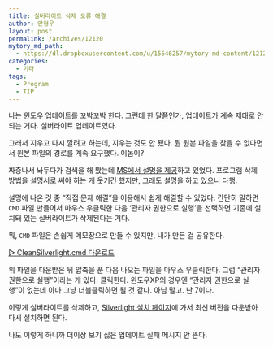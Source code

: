 ```yaml
---
title: 실버라이트 삭제 오류 해결
author: 안형우
layout: post
permalink: /archives/12120
mytory_md_path:
  - https://dl.dropboxusercontent.com/u/15546257/mytory-md-content/12120-silverlight.md
categories:
  - 기타
tags:
  - Program
  - TIP
---
```

나는 윈도우 업데이트를 꼬박꼬박 한다. 그런데 한 달쯤인가, 업데이트가 계속 제대로 안 되는 거다. 실버라이트 업데이트였다.

그래서 지우고 다시 깔려고 하는데, 지우는 것도 안 됐다. 뭔 원본 파일을 찾을 수 없다면서 원본 파일의 경로를 계속 요구했다. 이놈이?

짜증나서 놔두다가 검색을 해 봤는데 [MS에서 설명을 제공][1]하고 있었다. 프로그램 삭제 방법을 설명서로 써야 하는 게 웃기긴 했지만, 그래도 설명을 하고 있으니 다행.

설명에 나온 것 중 &#8220;직접 문제 해결&#8221;을 이용해서 쉽게 해결할 수 있었다. 간단히 말하면 `CMD` 파일 만들어서 마우스 우클릭한 다음 &#8216;관리자 권한으로 실행&#8217;을 선택하면 기존에 설치돼 있는 실버라이트가 삭제된다는 거다.

뭐, `CMD` 파일은 손쉽게 메모장으로 만들 수 있지만, 내가 만든 걸 공유한다.

[▷ CleanSilverlight.cmd 다운로드][2]

위 파일을 다운받은 뒤 압축을 푼 다음 나오는 파일을 마우스 우클릭한다. 그럼 &#8220;관리자 권한으로 실행&#8221;이라는 게 있다. 클릭한다. 윈도우XP의 경우엔 &#8220;관리자 권한으로 실행&#8221;이 없는데 아마 그냥 더블클릭하면 될 것 같다. 아님 말고. 난 7이다.

이렇게 실버라이트를 삭제하고, [Silverlight 설치 페이지][3]에 가서 최신 버전을 다운받아 다시 설치하면 된다.

나도 이렇게 하니까 더이상 보기 싫은 업데이트 실패 메시지 안 뜬다.

 [1]: http://support.microsoft.com/kb/2608523/ko
 [2]: https://mytory.net/uploads/legacy/CleanSilverlight.7z
 [3]: http://www.microsoft.com/getsilverlight/get-started/install/default.aspx